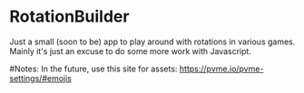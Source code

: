 # RotationBuilder

Just a small (soon to be) app to play around with rotations in various games. Mainly it's just an excuse to do some more work with Javascript.

#Notes:
In the future, use this site for assets: https://pvme.io/pvme-settings/#emojis
